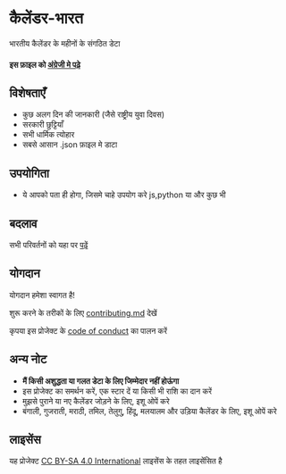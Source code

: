 # कैलेंडर-भारत

भारतीय कैलेंडर के महीनों के संगठित डेटा

#### इस फ़ाइल को [अंग्रेजी मे पढ़े](https://github.com/jayantur13/calendar-bharat/blob/master/README.md)

## विशेषताएँ

- कुछ अलग दिन की जानकारी (जैसे राष्ट्रीय युवा दिवस)
- सरकारी छुट्टियाँ
- सभी धार्मिक त्योहार
- सबसे आसान .json फ़ाइल मे डाटा

## उपयोगिता

- ये आपको पता ही होगा, जिसमे चाहे उपयोग करे js,python या और कुछ भी

## बदलाव

सभी परिवर्तनों को यहा पर [पढ़ें](https://github.com/jayantur13/calendar-bharat/blob/master/CHANGELOG.md)

## योगदान

योगदान हमेशा स्वागत है!

शुरू करने के तरीकों के लिए [contributing.md](https://github.com/jayantur13/calendar-bharat/blob/master/CONTRIBUTING.md) देखें

कृपया इस प्रोजेक्ट के [code of conduct](https://github.com/jayantur13/calendar-bharat/blob/master/CODE_OF_CONDUCT.md) का पालन करें

## अन्य नोट

- **मैं किसी अशुद्धता या गलत डेटा के लिए जिम्मेदार नहीं होऊंगा**
- इस प्रोजेक्ट का समर्थन करें, एक स्टार दें या किसी भी राशि का दान करें
- मुझसे पुराने या नए कैलेंडर जोड़ने के लिए, इशू ओपें करे
- बंगाली, गुजराती, मराठी, तमिल, तेलुगु, हिंदू, मलयालम और उड़िया कैलेंडर के लिए, इशू ओपें करे

## लाइसेंस

यह प्रोजेक्ट [CC BY-SA 4.0 International](https://github.com/jayantur13/calendar-bharat/blob/master/LICENSE.md) लाइसेंस के तहत लाइसेंसित है
